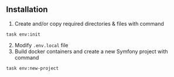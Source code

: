 Installation
------------

1. Create and/or copy required directories & files with command
```shell
task env:init
```
2. Modify `.env.local` file
3. Build docker containers and create a new Symfony project with command
```shell
task env:new-project
```